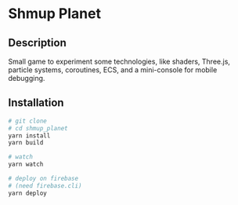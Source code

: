 # Shmup Planet

## Description
Small game to experiment some technologies, like shaders, Three.js, particle systems, coroutines, ECS, and a mini-console for mobile debugging.

## Installation

```bash
# git clone
# cd shmup_planet
yarn install
yarn build

# watch
yarn watch

# deploy on firebase
# (need firebase.cli)
yarn deploy
``````